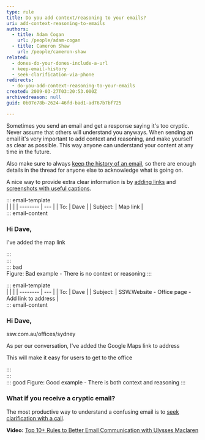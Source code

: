 ```yaml
---
type: rule
title: Do you add context/reasoning to your emails?
uri: add-context-reasoning-to-emails
authors:
  - title: Adam Cogan
    url: /people/adam-cogan
  - title: Cameron Shaw
    url: /people/cameron-shaw
related:
  - dones-do-your-dones-include-a-url
  - keep-email-history
  - seek-clarification-via-phone
redirects:
  - do-you-add-context-reasoning-to-your-emails
created: 2009-03-27T03:20:53.000Z
archivedreason: null
guid: 0b07e78b-2624-46fd-bad1-ad767b7bf725

---
```


Sometimes you send an email and get a response saying it's too cryptic. Never assume that others will understand you anyways. When sending an email it's very important to add context and reasoning, and make yourself as clear as possible. This way anyone can understand your content at any time in the future. 

Also make sure to always [keep the history of an email](/keep-email-history), so there are enough details in the thread for anyone else to acknowledge what is going on. 

<!--endintro-->

A nice way to provide extra clear information is by [adding links](/dones-do-your-dones-include-a-url) and [screenshots with useful captions](/add-useful-and-concise-figure-captions).

::: email-template  
|          |     |
| -------- | --- |
| To:      | Dave |
| Subject: | Map link |  
::: email-content  

### Hi Dave,  

I've added the map link

:::  
:::  
::: bad  
Figure: Bad example - There is no context or reasoning
:::

::: email-template  
|          |     |
| -------- | --- |
| To:      | Dave |
| Subject: | SSW.Website - Office page - Add link to address |  
::: email-content  

### Hi Dave,  

ssw.com.au/offices/sydney

As per our conversation, I've added the Google Maps link to address

This will make it easy for users to get to the office

:::  
:::  
::: good
Figure: Good example - There is both context and reasoning
:::

### What if you receive a cryptic email?
The most productive way to understand a confusing email is to [seek clarification with a call](/seek-clarification-via-phone).

**Video:** [Top 10+ Rules to Better Email Communication with Ulysses Maclaren](https://www.youtube.com/watch?v=LAqRokqq4jI)
